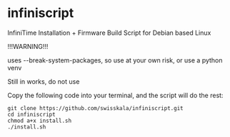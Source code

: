 # infiniscript
InfiniTime Installation + Firmware Build Script for Debian based Linux

!!!WARNING!!!

uses --break-system-packages, so use at your own risk, or use a python venv


Still in works, do not use

Copy the following code into your terminal, and the script will do the rest:
```
git clone https://github.com/swisskala/infiniscript.git
cd infiniscript
chmod a+x install.sh
./install.sh
```




